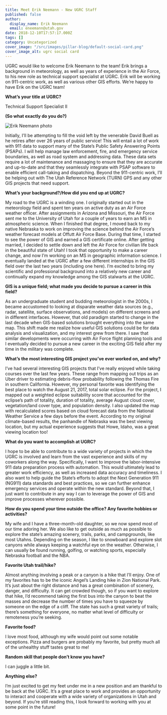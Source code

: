 ```yaml
---
title: Meet Erik Neemann - New UGRC Staff
published: false
author:
  display_name: Erik Neemann
  email: eneemann@utah.gov
date: 2018-12-10T17:57:17.000Z
tags: []
category: Uncategorized
cover_image: "/src/images/pillar-blog/default-social-card.png"
cover_image_alt: ugrc social card
---
```


UGRC would like to welcome Erik Neemann to the team! Erik brings a background in meteorology, as well as years of experience in the Air Force, to his new role as technical support specialist at UGRC. Erik will be working on 911-centric work, as well as various other GIS efforts. We’re happy to have Erik on the UGRC team!

**What’s your title at UGRC?**

Technical Support Specialist II

**(So what exactly do you do?)**

![Erik Neemann photo](/images/404.png)

Initially, I’ll be attempting to fill the void left by the venerable David Buell as he retires after over 26 years of public service! This will entail a lot of work with 911 data to support many of the State’s Public Safety Answering Points (PSAPs). I will help manage law enforcement, fire, and emergency service boundaries, as well as road system and addressing data. These data sets require a lot of maintenance and massaging to ensure that they are accurate and up-to-date and that they seamlessly integrate with PSAP software to enable efficient call-taking and dispatching. Beyond the 911-centric work, I’ll be helping out with The Utah Reference Network (TURN) GPS and any other GIS projects that need support.

**What’s your background?/How did you end up at UGRC?**

My road to the UGRC is a winding one. I originally started out in the meteorology field and spent ten years on active duty as an Air Force weather officer. After assignments in Arizona and Missouri, the Air Force sent me to the University of Utah for a couple of years to earn an MS in atmospheric science. When I finished that degree, I moved back to my native Nebraska to work on improving the science behind the Air Force’s weather forecast models at Offutt Air Force Base. During that time, I started to see the power of GIS and earned a GIS certificate online. After getting married, I decided to settle down and left the Air Force for civilian life back in the beautiful state of Utah! I took that opportunity to make a career change, and now I’m working on an MS in geographic information science. I eventually landed at the UGRC after a few different internships in the GIS field over the last two years (including one here). I’m excited to bring my scientific and professional background into a relatively new career and continually expand my knowledge among the GIS stalwarts at the UGRC.

**GIS is a unique field; what made you decide to pursue a career in this field?**

As an undergraduate student and budding meteorologist in the 2000s, I became accustomed to looking at disparate weather data sources (e.g., radar, satellite, surface observations, and models) on different screens and in different interfaces. However, that old paradigm started to change in the last decade when GIS-based solutions brought everything into the same map. This shift made me realize how useful GIS solutions could be for data analysis and visualization, and my interest grew from there. I saw that similar developments were occurring with Air Force flight planning tools and I eventually decided to pursue a new career in the exciting GIS field after my time in the military was complete.

**What’s the most interesting GIS project you’ve ever worked on, and why?**

I’ve had several interesting GIS projects that I’ve really enjoyed while taking courses over the last few years. These range from mapping out trips as an Uber driver to estimating debris-flow probability following the Thomas Fire in southern California. However, my personal favorite was identifying the best place to watch the August 21, 2017, total solar eclipse. For the project, I mapped out a weighted eclipse suitability score that accounted for the eclipse’s path of totality, duration of totality, average August cloud cover, vegetation/land cover type, and population density. I also updated the map with recalculated scores based on cloud forecast data from the National Weather Service a few days before the event. According to my original climate-based results, the panhandle of Nebraska was the best viewing location, but my actual experience suggests that Howe, Idaho, was a great viewing location too!

**What do you want to accomplish at UGRC?**

I hope to be able to contribute to a wide variety of projects in which the UGRC is involved and learn from the vast experience and skills of my coworkers along the way. Specifically, I want to improve the labor-intensive 911 data preparation process with automation. This would ultimately lead to greater work efficiency, as well as increased data accuracy and timeliness. I also want to help guide the State’s efforts to adopt the Next Generation 911 (NG911) data standards and best practices, so we can further enhance emergency services and operate within the new standard. Beyond that, I just want to contribute in any way I can to leverage the power of GIS and improve processes wherever possible.

**How do you spend your time outside the office? Any favorite hobbies or activities?**

My wife and I have a three-month-old daughter, so we now spend most of our time adoring her. We also like to get outside as much as possible to explore the state’s amazing scenery, trails, parks, and campgrounds, like most Utahns. Depending on the season, I like to snowboard and explore slot canyons while always keeping a watchful eye on the weather. Otherwise, I can usually be found running, golfing, or watching sports, especially Nebraska football and the NBA.

**Favorite Utah trail/hike?**

Almost anything involving a peak or a canyon is a hike that I’ll enjoy. One of my favorites has to be the iconic Angel’s Landing hike in Zion National Park. It’s just about the right distance and has a great combination of scenery, danger, and difficulty. It can get crowded though, so if you want to explore that hike, I’d recommend taking the first bus into the canyon to beat the masses and decrease the number of times you have to squeeze by someone on the edge of a cliff.
The state has such a great variety of trails; there’s something for everyone, no matter what level of difficulty or remoteness you’re seeking.

**Favorite food?**

I love most food, although my wife would point out some notable exceptions. Pizza and burgers are probably my favorite, but pretty much all of the unhealthy stuff tastes great to me!

**Random skill that people don’t know you have?**

I can juggle a little bit.

**Anything else?**

I’m just excited to get my feet under me in a new position and am thankful to be back at the UGRC. It’s a great place to work and provides an opportunity to interact and cooperate with a wide variety of organizations in Utah and beyond. If you’re still reading this, I look forward to working with you at some point in the future!
